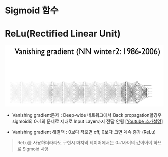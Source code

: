 # Sigmoid 함수





# ReLu(Rectified Linear Unit)

![Vanishing gradien](/assets/vgpro.PNG)

* Vanishing gradient문제 : Deep-wide 네트워크에서 Back propagation할경우 sigmoid의 0~1의 문제로 제대로 Input Layer까지 전달 안됨 [[Youtube 추가설명]](https://youtu.be/cKtg_fpw88c?t=7m9s)


* Vanishing gradient 해결책 : 0보다 작으면 off, 0보다 크면 계속 증가 (ReLu)



> ReLu를 사용하더라라도 구현시 마지막 레이어에서는 0~1사이의 값이어야 하므로 Sigmoid 사용
